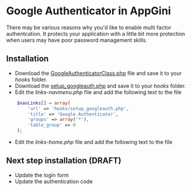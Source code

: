 # Google Authenticator in AppGini
There may be various reasons why you'd like to enable multi factor authentcation. It protects your application with a little bit more protection when users may have poor password management skills.

## Installation
* Download the [GoogleAuthenticatorClass.php](https://github.com/massyn/php-framework/blob/master/GoogleAuthenticatorClass.php) file and save it to your _hooks_ folder.
* Download the [setup_googleauth.php](setup_googleauth.php) and save it to your _hooks_ folder.
* Edit the _links-navmenu.php_ file and add the following text to the file
```php
	$navLinks[] = array(
		'url' => 'hooks/setup_googleauth.php', 
		'title' => 'Google Authenticator', 
		'groups' => array('*'),
		'table_group' => 0
	);
  ```
  * Edit the _links-home.php_ file and add the following text to the file
  

## Next step installation (DRAFT)

* Update the login form
* Update the authentication code
